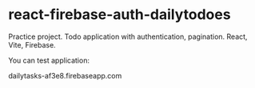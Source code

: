 # react-firebase-auth-dailytodoes

Practice project. 
Todo application with authentication, pagination. 
React, Vite, Firebase.

You can test application:

dailytasks-af3e8.firebaseapp.com
